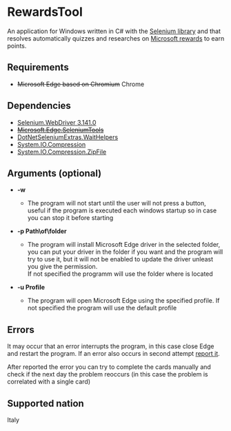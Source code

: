 # RewardsTool
An application for Windows written in C# with the [Selenium library](https://www.selenium.dev/) and that resolves automatically quizzes and researches on [Microsoft rewards](https://account.microsoft.com/rewards/) to earn points.  


## Requirements
  - ~~Microsoft Edge based on Chromium~~ Chrome

## Dependencies
  - [Selenium.WebDriver 3.141.0](https://www.nuget.org/packages/Selenium.WebDriver/3.141.0?_src=template)
  - ~~[Microsoft.Edge.SeleniumTools](https://www.nuget.org/packages/Microsoft.Edge.SeleniumTools/3.141.2?_src=template)~~
  - [DotNetSeleniumExtras.WaitHelpers](https://www.nuget.org/packages/DotNetSeleniumExtras.WaitHelpers/3.11.0?_src=template)
  - [System.IO.Compression](https://www.nuget.org/packages/System.IO.Compression/4.3.0?_src=template)
  - [System.IO.Compression.ZipFile](https://www.nuget.org/packages/System.IO.Compression.ZipFile/4.3.0?_src=template)

## Arguments (optional)

  - **-w**
    - The program will not start until the user will not press a button, useful if the program is executed each windows startup so in case you can stop it before starting
    

  - **-p Path\of\folder**
    - The program will install Microsoft Edge driver in the selected folder, you can put your driver in the folder if you want and the program will try to use it, but it will not be enabled to update the driver unleast you give the permission.  
    If not specified the programm will use the folder where is located


- **-u Profile**
    - The program will open Microsoft Edge using the specified profile. If not specified the program will use the default profile
    
## Errors
It may occur that an error interrupts the program, in this case close Edge and restart the program. If an error also occurs in second attempt [report it](https://github.com/Metgraph/RewardsEdge/issues).

After reported the error you can try to complete the cards manually and check if the next day the problem reoccurs (in this case the problem is correlated with a single card)

## Supported nation
Italy

